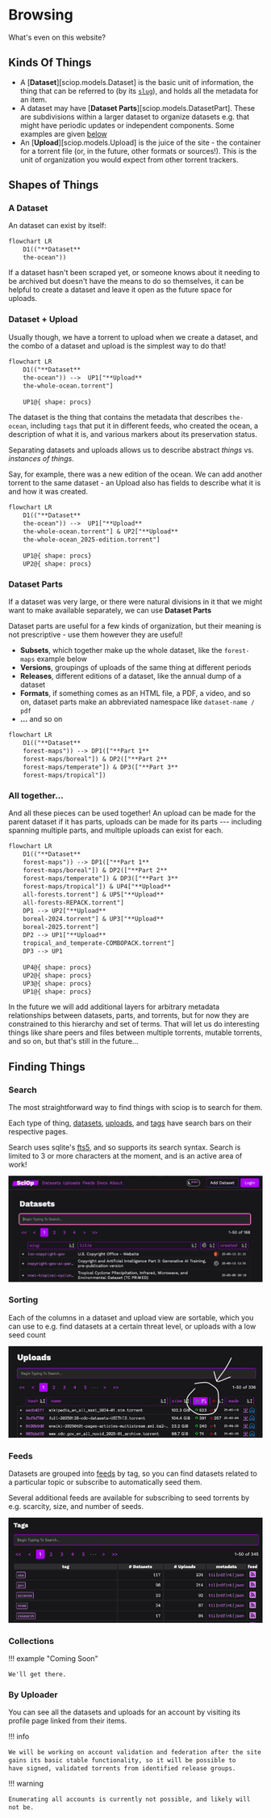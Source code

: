 # Browsing

What's even on this website?

## Kinds Of Things

* A [**Dataset**][sciop.models.Dataset] is the basic unit of information,
  the thing that can be referred to (by its [`slug`](#datasets)),
  and holds all the metadata for an item.
* A dataset may have [**Dataset Parts**][sciop.models.DatasetPart].
  These are subdivisions within a larger dataset to organize datasets
  e.g. that might have periodic updates or independent components.
  Some examples are given [below](#dataset-parts)
* An [**Upload**][sciop.models.Upload] is the juice of the site -
  the container for a torrent file (or, in the future, other formats or sources!).
  This is the unit of organization you would expect from other torrent trackers.

## Shapes of Things

### A Dataset

An dataset can exist by itself:

```mermaid
flowchart LR
    D1(("**Dataset**
    the-ocean"))
```

If a dataset hasn't been scraped yet,
or someone knows about it needing to be archived but doesn't have the means to do so themselves,
it can be helpful to create a dataset and leave it open as the future space for uploads.

### Dataset + Upload

Usually though, we have a torrent to upload when we create a dataset,
and the combo of a dataset and upload is the simplest way to do that!

```mermaid
flowchart LR
    D1(("**Dataset**
    the-ocean")) -->  UP1["**Upload**
    the-whole-ocean.torrent"] 

    UP1@{ shape: procs}
```

The dataset is the thing that contains the metadata that describes `the-ocean`,
including `tags` that put it in different feeds, who created the ocean,
a description of what it is, and various markers about its preservation status.

Separating datasets and uploads allows us to describe abstract _things_
vs. _instances of things_.

Say, for example, there was a new edition of the ocean.
We can add another torrent to the same dataset - 
an Upload also has fields to describe what it is and how it was created.

```mermaid
flowchart LR
    D1(("**Dataset**
    the-ocean")) -->  UP1["**Upload**
    the-whole-ocean.torrent"] & UP2["**Upload**
    the-whole-ocean_2025-edition.torrent"]

    UP1@{ shape: procs}
    UP2@{ shape: procs}
```

### Dataset Parts

If a dataset was very large, or there were natural divisions in it that we might want to make available separately,
we can use **Dataset Parts**

Dataset parts are useful for a few kinds of organization, but their meaning is not prescriptive -
use them however they are useful!

- **Subsets**, which together make up the whole dataset, like the `forest-maps` example below
- **Versions**, groupings of uploads of the same thing at different periods
- **Releases**, different editions of a dataset, like the annual dump of a dataset
- **Formats**, if something comes as an HTML file, a PDF, a video, and so on,
  dataset parts make an abbreviated namespace like `dataset-name / pdf`
- **...** and so on

```mermaid
flowchart LR
    D1(("**Dataset**
    forest-maps")) --> DP1(["**Part 1**
    forest-maps/boreal"]) & DP2(["**Part 2**
    forest-maps/temperate"]) & DP3(["**Part 3**
    forest-maps/tropical"])
```

### All together...

And all these pieces can be used together! 
An upload can be made for the parent dataset if it has parts,
uploads can be made for its parts --- including spanning multiple parts,
and multiple uploads can exist for each.

```mermaid
flowchart LR
    D1(("**Dataset**
    forest-maps")) --> DP1(["**Part 1**
    forest-maps/boreal"]) & DP2(["**Part 2**
    forest-maps/temperate"]) & DP3(["**Part 3**
    forest-maps/tropical"]) & UP4["**Upload**
    all-forests.torrent"] & UP5["**Upload**
    all-forests-REPACK.torrent"]
    DP1 --> UP2["**Upload**
    boreal-2024.torrent"] & UP3["**Upload**
    boreal-2025.torrent"]
    DP2 --> UP1["**Upload**
    tropical_and_temperate-COMBOPACK.torrent"]
    DP3 --> UP1

    UP4@{ shape: procs}
    UP2@{ shape: procs}
    UP3@{ shape: procs}
    UP1@{ shape: procs}
```

In the future we will add additional layers for arbitrary metadata relationships
between datasets, parts, and torrents, but for now they are constrained to this
hierarchy and set of terms. That will let us do interesting things like
share peers and files between multiple torrents, mutable torrents, and so on,
but that's still in the future...


## Finding Things

### Search

The most straightforward way to find things with sciop is to search for them.

Each type of thing, [datasets](/datasets), [uploads](/uploads), and [tags](/feeds) have search bars on their respective pages.

Search uses sqlite's [fts5](https://sqlite.org/fts5.html), and so supports its search syntax.
Search is limited to 3 or more characters at the moment, and is an active area of work!

![Screenshot of the Datasets search bar, showing it above the sortable columns](../img/dataset_search.png)

### Sorting

Each of the columns in a dataset and upload view are sortable, 
which you can use to e.g. find datasets at a certain threat level,
or uploads with a low seed count

![The uploads list can be sorted by seed count, among other properties](../img/upload_sort.png)

### Feeds

Datasets are grouped into [feeds](/feeds) by tag,
so you can find datasets related to a particular topic or 
subscribe to automatically seed them.

Several additional feeds are available for subscribing to seed
torrents by e.g. scarcity, size, and number of seeds.

![Feeds organize uploads and datasets by tag, showing the numbers associated with them and links for the feeds](../img/feeds.png)

### Collections

!!! example "Coming Soon"

    We'll get there.


### By Uploader

You can see all the datasets and uploads for an account by visiting its
profile page linked from their items. 

!!! info

    We will be working on account validation and federation after the site
    gains its basic stable functionality, so it will be possible to 
    have signed, validated torrents from identified release groups.


!!! warning

    Enumerating all accounts is currently not possible, and likely will not be.
